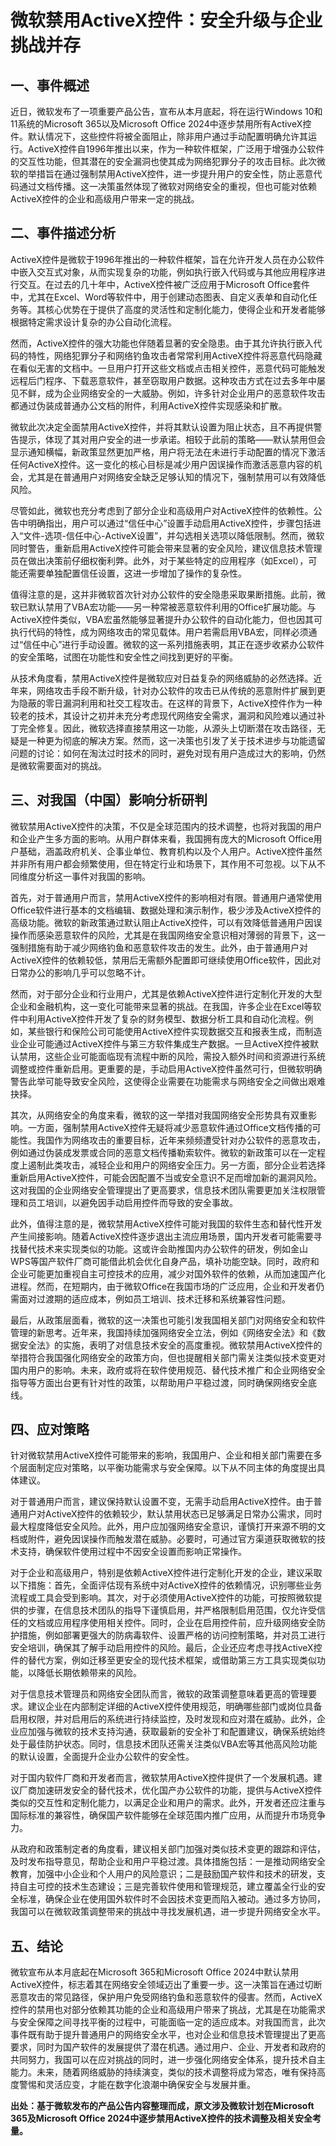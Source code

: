 # 微软禁用ActiveX控件：安全升级与企业挑战并存

## 一、事件概述

近日，微软发布了一项重要产品公告，宣布从本月底起，将在运行Windows 10和11系统的Microsoft 365以及Microsoft Office 2024中逐步禁用所有ActiveX控件。默认情况下，这些控件将被全面阻止，除非用户通过手动配置明确允许其运行。ActiveX控件自1996年推出以来，作为一种软件框架，广泛用于增强办公软件的交互性功能，但其潜在的安全漏洞也使其成为网络犯罪分子的攻击目标。此次微软的举措旨在通过强制禁用ActiveX控件，进一步提升用户的安全性，防止恶意代码通过文档传播。这一决策虽然体现了微软对网络安全的重视，但也可能对依赖ActiveX控件的企业和高级用户带来一定的挑战。

## 二、事件描述分析

ActiveX控件是微软于1996年推出的一种软件框架，旨在允许开发人员在办公软件中嵌入交互式对象，从而实现复杂的功能，例如执行嵌入代码或与其他应用程序进行交互。在过去的几十年中，ActiveX控件被广泛应用于Microsoft Office套件中，尤其在Excel、Word等软件中，用于创建动态图表、自定义表单和自动化任务等。其核心优势在于提供了高度的灵活性和定制化能力，使得企业和开发者能够根据特定需求设计复杂的办公自动化流程。

然而，ActiveX控件的强大功能也伴随着显著的安全隐患。由于其允许执行嵌入代码的特性，网络犯罪分子和网络钓鱼攻击者常常利用ActiveX控件将恶意代码隐藏在看似无害的文档中。一旦用户打开这些文档或点击相关控件，恶意代码可能触发远程后门程序、下载恶意软件，甚至窃取用户数据。这种攻击方式在过去多年中屡见不鲜，成为企业网络安全的一大威胁。例如，许多针对企业用户的恶意软件攻击都通过伪装成普通办公文档的附件，利用ActiveX控件实现感染和扩散。

微软此次决定全面禁用ActiveX控件，并将其默认设置为阻止状态，且不再提供警告提示，体现了其对用户安全的进一步承诺。相较于此前的策略——默认禁用但会显示通知横幅，新政策显然更加严格，用户将无法在未进行手动配置的情况下激活任何ActiveX控件。这一变化的核心目标是减少用户因误操作而激活恶意内容的机会，尤其是在普通用户对网络安全缺乏足够认知的情况下，强制禁用可以有效降低风险。

尽管如此，微软也充分考虑到了部分企业和高级用户对ActiveX控件的依赖性。公告中明确指出，用户可以通过“信任中心”设置手动启用ActiveX控件，步骤包括进入“文件-选项-信任中心-ActiveX设置”，并勾选相关选项以降低限制。然而，微软同时警告，重新启用ActiveX控件可能会带来显著的安全风险，建议信息技术管理员在做出决策前仔细权衡利弊。此外，对于某些特定的应用程序（如Excel），可能还需要单独配置信任设置，这进一步增加了操作的复杂性。

值得注意的是，这并非微软首次针对办公软件的安全隐患采取果断措施。此前，微软已默认禁用了VBA宏功能——另一种常被恶意软件利用的Office扩展功能。与ActiveX控件类似，VBA宏虽然能够显著提升办公软件的自动化能力，但也因其可执行代码的特性，成为网络攻击的常见载体。用户若需启用VBA宏，同样必须通过“信任中心”进行手动设置。微软的这一系列措施表明，其正在逐步收紧办公软件的安全策略，试图在功能性和安全性之间找到更好的平衡。

从技术角度看，禁用ActiveX控件是微软应对日益复杂的网络威胁的必然选择。近年来，网络攻击手段不断升级，针对办公软件的攻击已从传统的恶意附件扩展到更为隐蔽的零日漏洞利用和社交工程攻击。在这样的背景下，ActiveX控件作为一种较老的技术，其设计之初并未充分考虑现代网络安全需求，漏洞和风险难以通过补丁完全修复。因此，微软选择直接禁用这一功能，从源头上切断潜在攻击路径，无疑是一种更为彻底的解决方案。然而，这一决策也引发了关于技术进步与功能遗留问题的讨论：如何在淘汰过时技术的同时，避免对现有用户造成过大的影响，仍然是微软需要面对的挑战。

## 三、对我国（中国）影响分析研判

微软禁用ActiveX控件的决策，不仅是全球范围内的技术调整，也将对我国的用户和企业产生多方面的影响。从用户群体来看，我国拥有庞大的Microsoft Office用户基础，涵盖政府机关、企事业单位、教育机构以及个人用户。ActiveX控件虽然并非所有用户都会频繁使用，但在特定行业和场景下，其作用不可忽视。以下从不同维度分析这一事件对我国的影响。

首先，对于普通用户而言，禁用ActiveX控件的影响相对有限。普通用户通常使用Office软件进行基本的文档编辑、数据处理和演示制作，极少涉及ActiveX控件的高级功能。微软的新政策通过默认阻止ActiveX控件，可以有效降低普通用户因误操作而感染恶意软件的风险，尤其是在我国网络安全意识相对薄弱的背景下，这一强制措施有助于减少网络钓鱼和恶意软件攻击的发生。此外，由于普通用户对ActiveX控件的依赖较低，禁用后无需额外配置即可继续使用Office软件，因此对日常办公的影响几乎可以忽略不计。

然而，对于部分企业和行业用户，尤其是依赖ActiveX控件进行定制化开发的大型企业和金融机构，这一变化可能带来显著的挑战。在我国，许多企业在Excel等软件中利用ActiveX控件开发了复杂的财务模型、数据分析工具和自动化流程。例如，某些银行和保险公司可能使用ActiveX控件实现数据交互和报表生成，而制造业企业可能通过ActiveX控件与第三方软件集成生产数据。一旦ActiveX控件被默认禁用，这些企业可能面临现有流程中断的风险，需投入额外时间和资源进行系统调整或控件重新启用。更重要的是，手动启用ActiveX控件虽然可行，但微软明确警告此举可能导致安全风险，这使得企业需要在功能需求与网络安全之间做出艰难抉择。

其次，从网络安全的角度来看，微软的这一举措对我国网络安全形势具有双重影响。一方面，强制禁用ActiveX控件无疑将减少恶意软件通过Office文档传播的可能性。我国作为网络攻击的重要目标，近年来频频遭受针对办公软件的恶意攻击，例如通过伪装成发票或合同的恶意文档传播勒索软件。微软的新政策可以在一定程度上遏制此类攻击，减轻企业和用户的网络安全压力。另一方面，部分企业若选择重新启用ActiveX控件，可能会因配置不当或安全意识不足而增加新的漏洞风险。这对我国的企业网络安全管理提出了更高要求，信息技术团队需要更加关注权限管理和员工培训，以避免因手动启用控件而导致的安全事故。

此外，值得注意的是，微软禁用ActiveX控件可能对我国的软件生态和替代性开发产生间接影响。随着ActiveX控件逐步退出主流应用场景，国内开发者可能需要寻找替代技术来实现类似的功能。这或许会助推国内办公软件的研发，例如金山WPS等国产软件厂商可能借此机会优化自身产品，填补功能空缺。同时，政府和企业可能更加重视自主可控技术的应用，减少对国外软件的依赖，从而加速国产化进程。然而，在短期内，由于微软Office在我国市场的广泛应用，企业和开发者仍需面对过渡期的适应成本，例如员工培训、技术迁移和系统兼容性问题。

最后，从政策层面看，微软的这一决策也可能引发我国相关部门对网络安全和软件管理的新思考。近年来，我国持续加强网络安全立法，例如《网络安全法》和《数据安全法》的实施，表明了对信息技术安全的高度重视。微软禁用ActiveX控件的举措符合我国强化网络安全的政策方向，但也提醒相关部门需关注类似技术变更对国内用户的影响。未来，政府或将在软件使用规范、替代技术推广和企业网络安全指导等方面出台更有针对性的政策，以帮助用户平稳过渡，同时确保网络安全底线。

## 四、应对策略

针对微软禁用ActiveX控件可能带来的影响，我国用户、企业和相关部门需要在多个层面制定应对策略，以平衡功能需求与安全保障。以下从不同主体的角度提出具体建议。

对于普通用户而言，建议保持默认设置不变，无需手动启用ActiveX控件。由于普通用户对ActiveX控件的依赖较少，默认禁用状态已足够满足日常办公需求，同时最大程度降低安全风险。此外，用户应加强网络安全意识，谨慎打开来源不明的文档或附件，避免因误操作而触发潜在威胁。必要时，可通过官方渠道获取微软的技术支持，确保软件使用过程中不因安全设置而影响正常操作。

对于企业和高级用户，特别是依赖ActiveX控件进行定制化开发的企业，建议采取以下措施：首先，全面评估现有系统中对ActiveX控件的依赖情况，识别哪些业务流程或工具会受到影响。其次，对于必须使用ActiveX控件的功能，可按照微软提供的步骤，在信息技术团队的指导下谨慎启用，并严格限制启用范围，仅允许受信任的文档或应用程序使用相关控件。同时，企业在启用控件前，应升级网络安全防护措施，例如部署更强大的防病毒软件、设置严格的访问控制策略，并对员工进行安全培训，确保其了解手动启用控件的风险。最后，企业还应考虑寻找ActiveX控件的替代方案，例如迁移至更安全的现代技术框架，或借助第三方工具实现类似功能，以降低长期依赖带来的风险。

对于信息技术管理员和网络安全团队而言，微软的政策调整意味着更高的管理要求。建议企业在内部制定详细的ActiveX控件使用规范，明确哪些部门或岗位具备启用权限，并对启用后的系统进行持续监控，及时发现和应对潜在威胁。此外，企业应加强与微软的技术支持沟通，获取最新的安全补丁和配置建议，确保系统始终处于最佳防护状态。同时，信息技术团队还需关注类似VBA宏等其他高风险功能的默认设置，全面提升企业办公软件的安全性。

对于国内软件厂商和开发者而言，微软禁用ActiveX控件提供了一个发展机遇。建议厂商加速研发安全的替代技术，优化国产办公软件的功能，提供与ActiveX控件类似的交互性和定制化能力，以满足企业和用户的需求。此外，开发者还应注重与国际标准的兼容性，确保国产软件能够在全球范围内推广应用，从而提升市场竞争力。

从政府和政策制定者的角度看，建议相关部门加强对类似技术变更的跟踪和评估，及时发布指导意见，帮助企业和用户平稳过渡。具体措施包括：一是推动网络安全教育，加强中小企业和个人用户的风险意识；二是鼓励国产软件和技术的研发，支持自主可控的技术生态建设；三是完善软件使用和管理规范，建立覆盖全行业的安全标准，确保企业在使用国外软件时不会因技术变更而陷入被动。通过多方协同，我国可以在微软政策调整带来的挑战中寻找发展机遇，进一步提升网络安全水平。

## 五、结论

微软宣布从本月底起在Microsoft 365和Microsoft Office 2024中默认禁用ActiveX控件，标志着其在网络安全领域迈出了重要一步。这一决策旨在通过切断恶意攻击的常见路径，保护用户免受网络钓鱼和恶意软件的侵害。然而，ActiveX控件的禁用也对部分依赖其功能的企业和高级用户带来了挑战，尤其是在功能需求与安全保障之间寻找平衡的过程中，可能面临一定的适应成本。对我国而言，此次事件既有助于提升普通用户的网络安全水平，也对企业和信息技术管理提出了更高要求，同时为国产软件的发展提供了潜在机遇。通过用户、企业、开发者和政府的共同努力，我国可以在应对挑战的同时，进一步强化网络安全体系，提升技术自主能力。未来，随着网络威胁的持续演变，类似的技术调整将成为常态，唯有保持高度警惕和灵活应变，才能在数字化浪潮中确保安全与发展并重。

**出处：基于微软发布的产品公告内容整理而成，原文涉及微软计划在Microsoft 365及Microsoft Office 2024中逐步禁用ActiveX控件的技术调整及相关安全考量。**